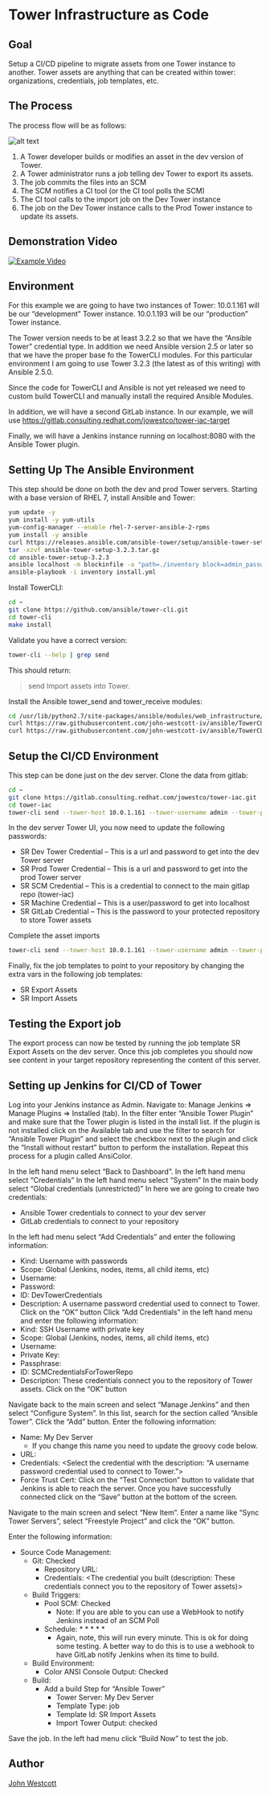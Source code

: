 # Tower Infrastructure as Code

## Goal
Setup a CI/CD pipeline to migrate assets from one Tower instance to another. Tower assets are anything that can be created within tower: organizations, credentials, job templates, etc.

## The Process
The process flow will be as follows:

![alt text](Tower%20CI%20CD.png "Workflow")
1. A Tower developer builds or modifies an asset in the dev version of Tower.
2. A Tower administrator runs a job telling dev Tower to export its assets.
3. The job commits the files into an SCM
4. The SCM notifies a CI tool (or the CI tool polls the SCM)
5. The CI tool calls to the import job on the Dev Tower instance
6. The job on the Dev Tower instance calls to the Prod Tower instance to update its assets.

## Demonstration Video
[![Example Video](https://drive.google.com/open?id=1o3bXgwqPW2cN4YyHpVGRZeFcmIQohAfl)](https://drive.google.com/open?id=1o3bXgwqPW2cN4YyHpVGRZeFcmIQohAfl "Example Video")

## Environment
For this example we are going to have two instances of Tower:
10.0.1.161 will be our “development” Tower instance.
10.0.1.193 will be our “production” Tower instance.

The Tower version needs to be at least 3.2.2 so that we have the “Ansible Tower” credential type. In addition we need Ansible version 2.5 or later so that we have the proper base fo the TowerCLI modules. For this particular environment I am going to use Tower 3.2.3 (the latest as of this writing) with Ansible 2.5.0.

Since the code for TowerCLI and Ansible is not yet released we need to custom build TowerCLI and manually install the required Ansible Modules.

In addition, we will have a second GitLab instance. In our example, we will use https://gitlab.consulting.redhat.com/jowestco/tower-iac-target

Finally, we will have a Jenkins instance running on localhost:8080 with the Ansible Tower plugin.

## Setting Up The Ansible Environment
This step should be done on both the dev and prod Tower servers.
Starting with a base version of RHEL 7, install Ansible and Tower:
```bash
yum update -y
yum install -y yum-utils
yum-config-manager --enable rhel-7-server-ansible-2-rpms
yum install -y ansible
curl https://releases.ansible.com/ansible-tower/setup/ansible-tower-setup-3.2.3.tar.gz > ansible-tower-setup-3.2.3.tar.gz
tar -xzvf ansible-tower-setup-3.2.3.tar.gz
cd ansible-tower-setup-3.2.3
ansible localhost -m blockinfile -a "path=./inventory block=admin_password='password'\npg_password='password'\nrabbitmq_password='password'"
ansible-playbook -i inventory install.yml
```

Install TowerCLI:
```bash
cd ~
git clone https://github.com/ansible/tower-cli.git
cd tower-cli
make install
```
Validate you have a correct version:
```bash
tower-cli --help | grep send
```
This should return:
>    send     Import assets into Tower.

Install the Ansible tower_send and tower_receive modules:
```bash
cd /usr/lib/python2.7/site-packages/ansible/modules/web_infrastructure/ansible_tower/
curl https://raw.githubusercontent.com/john-westcott-iv/ansible/TowerCLI/lib/ansible/modules/web_infrastructure/ansible_tower/tower_send.py > tower_send.py
curl https://raw.githubusercontent.com/john-westcott-iv/ansible/TowerCLI/lib/ansible/modules/web_infrastructure/ansible_tower/tower_receive.py > tower_receive.py
```

## Setup the CI/CD Environment
This step can be done just on the dev server.
Clone the data from gitlab:
```bash
cd ~
git clone https://gitlab.consulting.redhat.com/jowestco/tower-iac.git
cd tower-iac
tower-cli send --tower-host 10.0.1.161 --tower-username admin --tower-password password tower_assets/server_assets.json
```

In the dev server Tower UI, you now need to update the following passwords:
* SR Dev Tower Credential – This is a url and password to get into the dev Tower server
* SR Prod Tower Credential – This is a url and password to get into the prod Tower server
* SR SCM Credential – This is a credential to connect to the main gitlap repo (tower-iac)
* SR Machine Credential – This is a user/password to get into localhost
* SR GitLab Credential – This is the password to your protected repository to store Tower assets

Complete the asset imports
```bash
tower-cli send --tower-host 10.0.1.161 --tower-username admin --tower-password password tower_assets/server_project.json
```

Finally, fix the job templates to point to your repository by changing the extra vars in the following job templates:
* SR Export Assets
* SR Import Assets


## Testing the Export job
The export process can now be tested by running the job template SR Export Assets on the dev server. Once this job completes you should now see content in your target repository representing the content of this server.


## Setting up Jenkins for CI/CD of Tower
Log into your Jenkins instance as Admin.
Navigate to: Manage Jenkins => Manage Plugins => Installed (tab). In the filter enter “Ansible Tower Plugin” and make sure that the Tower plugin is listed in the install list.
If the plugin is not installed click on the Available tab and use the filter to search for “Ansible Tower Plugin” and select the checkbox next to the plugin and click the “Install without restart” button to perform the installation.
Repeat this process for a plugin called AnsiColor.

In the left hand menu select “Back to Dashboard”.
In the left hand menu select “Credentials”
In the left hand menu select “System”
In the main body select “Global credentials (unrestricted)”
In here we are going to create two credentials:
* Ansible Tower credentials to connect to your dev server
* GitLab credentials to connect to your repository

In the left had menu select “Add Credentials” and enter the following information:
* Kind: Username with passwords
* Scope: Global (Jenkins, nodes, items, all child items, etc)
* Username: <Your Tower username>
* Password: <Your Tower password>
* ID: DevTowerCredentials
* Description: A username password credential used to connect to Tower.
Click on the “OK” button
Click “Add Credentials” in the left hand menu and enter the following information:
* Kind: SSH Username with private key
* Scope: Global (Jenkins, nodes, items, all child items, etc)
* Username: <Your SCM username>
* Private Key: <Either enter it directory or load it from a file>
* Passphrase: <Enter if needed>
* ID: SCMCredentialsForTowerRepo
* Description: These credentials connect you to the repository of Tower assets.
Click on the “OK” button

Navigate back to the main screen and select “Manage Jenkins” and then select “Configure System”.
In this list, search for the section called “Ansible Tower”.
Click the “Add” button.
Enter the following information:
* Name: My Dev Server
  * If you change this name you need to update the groovy code below.
* URL: <the IP of your dev server>
* Credentials: <Select the credential with the description: “A username password credential used to connect to Tower.”>
* Force Trust Cert: <checked if needed>
Click on the “Test Connection” button to validate that Jenkins is able to reach the server.
Once you have successfully connected click on the “Save” button at the bottom of the screen.

Navigate to the main screen and select “New Item”. Enter a name like “Sync Tower Servers”, select “Freestyle Project” and click the “OK” button.

Enter the following information:
* Source Code Management:
  * Git: Checked
    * Repository URL: <The URL to your repo>
    * Credentials: <The credential you built (description:  These credentials connect you to the repository of Tower assets)>
  * Build Triggers:
    * Pool SCM: Checked
      * Note: If you are able to you can use a WebHook to notify Jenkins instead of an SCM Poll
    * Schedule: * * * * *
      * Again, note, this will run every minute. This is ok for doing some testing. A better way to do this is to use a webhook to have GitLab notify Jenkins when its time to build.
  * Build Environment:
    * Color ANSI Console Output: Checked
  * Build:
    * Add a build Step for “Ansible Tower”
      * Tower Server: My Dev Server
      * Template Type: job
      * Template Id: SR Import Assets
      * Import Tower Output: checked

Save the job.
In the left had menu click “Build Now” to test the job.
## Author
[John Westcott](mailto:jowestco@redhat.com)
